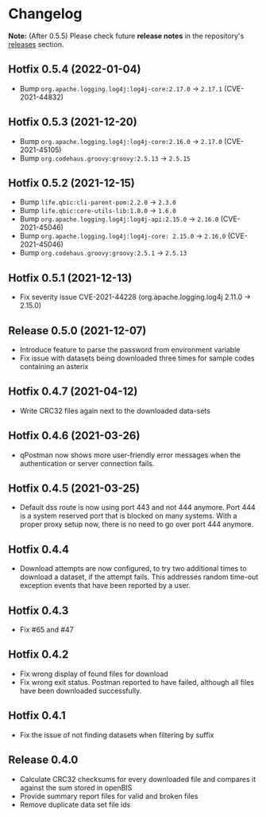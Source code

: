 # Changelog

**Note:** (After 0.5.5) Please check future **release notes** in the repository's [releases](https://github.com/qbicsoftware/postman-cli/releases) section.

## Hotfix 0.5.4 (2022-01-04)

* Bump `org.apache.logging.log4j:log4j-core:2.17.0` -> `2.17.1` (CVE-2021-44832)

## Hotfix 0.5.3 (2021-12-20)

* Bump `org.apache.logging.log4j:log4j-core:2.16.0` -> `2.17.0` (CVE-2021-45105)
* Bump `org.codehaus.groovy:groovy:2.5.13` -> `2.5.15`

## Hotfix 0.5.2 (2021-12-15)

* Bump `life.qbic:cli-parent-pom:2.2.0` -> `2.3.0`
* Bump `life.qbic:core-utils-lib:1.0.0` -> `1.6.0`
* Bump `org.apache.logging.log4j:log4j-api:2.15.0` -> `2.16.0` (CVE-2021-45046)
* Bump `org.apache.logging.log4j:log4j-core: 2.15.0` -> `2.16.0` (CVE-2021-45046)
* Bump `org.codehaus.groovy:groovy:2.5.1` -> `2.5.13`

## Hotfix 0.5.1 (2021-12-13)

* Fix severity issue CVE-2021-44228 (org.apache.logging.log4j 2.11.0 -> 2.15.0)

## Release 0.5.0 (2021-12-07)

* Introduce feature to parse the password from environment variable
* Fix issue with datasets being downloaded three times for sample codes containing an asterix

## Hotfix 0.4.7 (2021-04-12)

* Write CRC32 files again next to the downloaded data-sets


## Hotfix 0.4.6 (2021-03-26)

* qPostman now shows more user-friendly error messages when the
  authentication or server connection fails.

## Hotfix 0.4.5 (2021-03-25)

* Default dss route is now using port 443 and not 444 anymore. Port 444
  is a system reserved port that is blocked on many systems. With a
  proper proxy setup now, there is no need to go over port 444 anymore.

## Hotfix 0.4.4

* Download attempts are now configured, to try two additional times to
  download a dataset, if the attempt fails. This addresses random
  time-out exception events that have been reported by a user.

## Hotfix 0.4.3

* Fix #65 and #47

## Hotfix 0.4.2

* Fix wrong display of found files for download
* Fix wrong exit status. Postman reported to have failed, although all
  files have been downloaded successfully.

## Hotfix 0.4.1

* Fix the issue of not finding datasets when filtering by suffix

## Release 0.4.0

* Calculate CRC32 checksums for every downloaded file and compares it against the sum stored in openBIS
* Provide summary report files for valid and broken files
* Remove duplicate data set file ids
